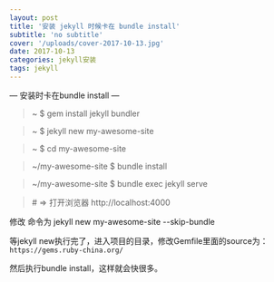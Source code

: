 ```yaml
---
layout: post
title: '安装 jekyll 时候卡在 bundle install'
subtitle: 'no subtitle'
cover: '/uploads/cover-2017-10-13.jpg'
date: 2017-10-13
categories: jekyll安装
tags: jekyll
---
```


— 安装时卡在bundle install —



> ~ $ gem install jekyll bundler

> ~ $ jekyll new my-awesome-site

> ~ $ cd my-awesome-site

> ~/my-awesome-site $ bundle install

> ~/my-awesome-site $ bundle exec jekyll serve

> \# => 打开浏览器 http://localhost:4000



修改 命令为 jekyll new my-awesome-site -\-skip-bundle

等jekyll new执行完了，进入项目的目录，修改Gemfile里面的source为：` https://gems.ruby-china.org/`

然后执行bundle install，这样就会快很多。

